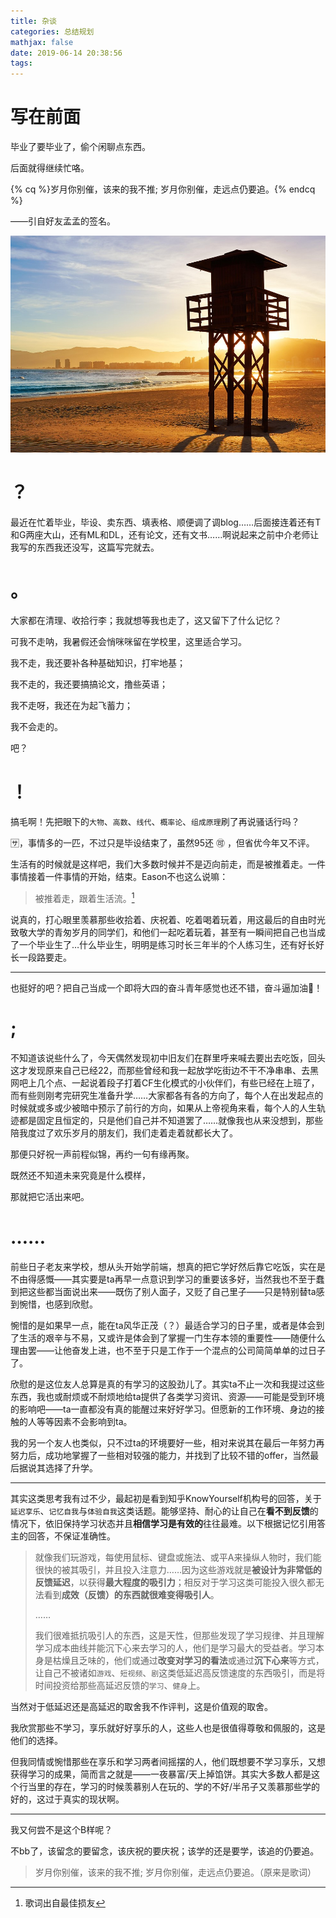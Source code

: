 ```yaml
---
title: 杂谈
categories: 总结规划
mathjax: false
date: 2019-06-14 20:38:56
tags:
---
```


# 写在前面

毕业了要毕业了，偷个闲聊点东西。

后面就得继续忙咯。

{% cq %}岁月你别催，该来的我不推; 岁月你别催，走远点仍要追。{% endcq %}

——引自好友孟孟的签名。

![](杂谈/1560516268447.png)

<!-- more -->

# ？

最近在忙着毕业，毕设、卖东西、填表格、顺便调了调blog……后面接连着还有T和G两座大山，还有ML和DL，还有论文，还有文书……啊说起来之前中介老师让我写的东西我还没写，这篇写完就去。

# 。

大家都在清理、收拾行李；我就想等我也走了，这又留下了什么记忆？

可我不走呐，我暑假还会悄咪咪留在学校里，这里适合学习。

我不走，我还要补各种基础知识，打牢地基；

我不走的，我还要搞搞论文，撸些英语；

我不走呀，我还在为起飞蓄力；

我不会走的。

吧？

# ！

搞毛啊！先把眼下的`大物`、`高数`、`线代`、`概率论`、`组成原理`刷了再说骚话行吗？

:sa:，事情多的一匹，不过只是毕设结束了，虽然95还 :accept: ，但省优今年又不评。

生活有的时候就是这样吧，我们大多数时候并不是迈向前走，而是被推着走。一件事情接着一件事情的开始，结束。Eason不也这么说嘛：

> 被推着走，跟着生活流。[^最佳损友]

[^最佳损友]: 歌词出自最佳损友

说真的，打心眼里羡慕那些收拾着、庆祝着、吃着喝着玩着，用这最后的自由时光致敬大学的青匆岁月的同学们，和他们一起吃着玩着，甚至有一瞬间把自己也当成了一个毕业生了…什么毕业生，明明是练习时长三年半的个人练习生，还有好长好长一段路要走。

---

也挺好的吧？把自己当成一个即将大四的奋斗青年感觉也还不错，奋斗逼加油:muscle:！

# ;

不知道该说些什么了，今天偶然发现初中旧友们在群里呼来喊去要出去吃饭，回头这才发现原来自己已经22，而那些曾经和我一起放学吃街边不干不净串串、去黑网吧上几个点、一起说着段子打着CF生化模式的小伙伴们，有些已经在上班了，而有些则刚考完研究生准备升学……大家都各有各的方向了，每个人在出发起点的时候就或多或少被暗中预示了前行的方向，如果从上帝视角来看，每个人的人生轨迹都是固定且恒定的，只是他们自己并不知道罢了……就像我也从来没想到，那些陪我度过了欢乐岁月的朋友们，我们走着走着就都长大了。

那便只好祝一声前程似锦，再约一句有缘再聚。

既然还不知道未来究竟是什么模样，

那就把它活出来吧。

# ……

前些日子老友来学校，想从头开始学前端，想真的把它学好然后靠它吃饭，实在是不由得感慨——其实要是ta再早一点意识到学习的重要该多好，当然我也不至于蠢到把这些都当面说出来——既伤了别人面子，又贬了自己里子——只是特别替ta感到惋惜，也感到欣慰。

惋惜的是如果早一点，能在ta风华正茂（？）最适合学习的日子里，或者是体会到了生活的艰辛与不易，又或许是体会到了掌握一门生存本领的重要性——随便什么理由罢——让他奋发上进，也不至于只是工作于一个混点的公司简简单单的过日子了。

欣慰的是这位友人总算是真的有学习的这股劲儿了。其实ta不止一次和我提过这些东西，我也或耐烦或不耐烦地给ta提供了各类学习资讯、资源——可能是受到环境的影响吧——ta一直都没有真的能醒过来好好学习。但愿新的工作环境、身边的接触的人等等因素不会影响到ta。

我的另一个友人也类似，只不过ta的环境要好一些，相对来说其在最后一年努力再努力后，成功地掌握了一些相对较强的能力，并找到了比较不错的offer，当然最后据说其选择了升学。

---

其实这类思考我有过不少，最起初是看到知乎KnowYourself机构号的回答，关于`延迟享乐`、`记忆自我`与`体验自我`这类话题。能够坚持、耐心的让自己在**看不到反馈**的情况下，依旧保持学习状态并且**相信学习是有效的**往往最难。以下根据记忆引用答主的回答，不保证准确性。

> 就像我们玩游戏，每使用鼠标、键盘或施法、或平A来操纵人物时，我们能很快的被其吸引，并且投入注意力……因为这些游戏就是**被设计为非常低的反馈延迟**，以获得**最大程度的吸引力**；相反对于学习这类可能投入很久都无法看到**成效（反馈）**的东西就很难变得**吸引人**。
>
> ……
>
> 我们很难抵抗吸引人的东西，这是天性，但那些发现了学习规律、并且理解学习成本曲线并能沉下心来去学习的人，他们是学习最大的受益者。学习本身是枯燥且乏味的，他们或通过**改变对学习的看法**或通过**沉下心来**等方式，让自己不被诸如`游戏`、`短视频`、`剧`这类低延迟高反馈速度的东西吸引，而是将时间投资给那些高延迟反馈的`学习`、`健身`上。

当然对于低延迟还是高延迟的取舍我不作评判，这是价值观的取舍。

我欣赏那些不学习，享乐就好好享乐的人，这些人也是很值得尊敬和佩服的，这是他们的选择。

但我同情或惋惜那些在享乐和学习两者间摇摆的人，他们既想要不学习享乐，又想获得学习的成果，简而言之就是——一夜暴富/天上掉馅饼。其实大多数人都是这个行当里的存在，学习的时候羡慕别人在玩的、学的不好/半吊子又羡慕那些学的好的，这过于真实的现状啊。

---

我又何尝不是这个B样呢？

不bb了，该留念的要留念，该庆祝的要庆祝；该学的还是要学，该追的仍要追。

> 岁月你别催，该来的我不推; 岁月你别催，走远点仍要追。（原来是歌词）